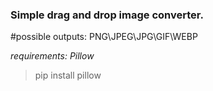 ### Simple drag and drop image converter.

#possible outputs: PNG\JPEG\JPG\GIF\WEBP

*requirements: Pillow*

> pip install pillow
